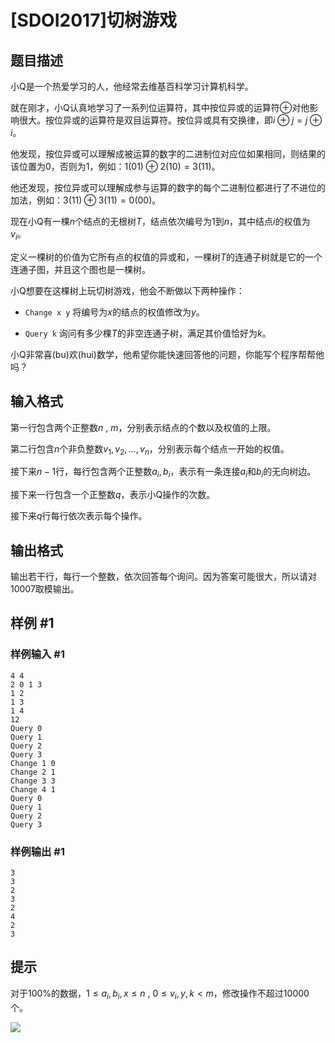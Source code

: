 # [SDOI2017]切树游戏

## 题目描述

小Q是一个热爱学习的人，他经常去维基百科学习计算机科学。

就在刚才，小Q认真地学习了一系列位运算符，其中按位异或的运算符$\oplus$对他影响很大。按位异或的运算符是双目运算符。按位异或具有交换律，即$i \oplus j = j \oplus i$。

他发现，按位异或可以理解成被运算的数字的二进制位对应位如果相同，则结果的该位置为$0$，否则为$1$，例如：$1(01) \oplus 2(10) = 3(11)$。

他还发现，按位异或可以理解成参与运算的数字的每个二进制位都进行了不进位的加法，例如：$3(11) \oplus 3(11) = 0(00)$。

现在小Q有一棵$n$个结点的无根树$T$，结点依次编号为$1$到$n$，其中结点$i$的权值为$v_i$。

定义一棵树的价值为它所有点的权值的异或和，一棵树$T$的连通子树就是它的一个连通子图，并且这个图也是一棵树。

小Q想要在这棵树上玩切树游戏，他会不断做以下两种操作：

- `Change x y` 将编号为$x$的结点的权值修改为$y$。

- `Query k` 询问有多少棵$T$的非空连通子树，满足其价值恰好为$k$。

小Q非常喜(bu)欢(hui)数学，他希望你能快速回答他的问题，你能写个程序帮帮他吗？


## 输入格式

第一行包含两个正整数$n$ , $m$，分别表示结点的个数以及权值的上限。

第二行包含$n$个非负整数$v_1, v_2,\dots , v_n$，分别表示每个结点一开始的权值。

接下来$n-1$行，每行包含两个正整数$a_i , b_i$，表示有一条连接$a_i$和$b_i$的无向树边。

接下来一行包含一个正整数$q$，表示小Q操作的次数。

接下来$q$行每行依次表示每个操作。


## 输出格式

输出若干行，每行一个整数，依次回答每个询问。因为答案可能很大，所以请对$10007$取模输出。


## 样例 #1

### 样例输入 #1
```
4 4
2 0 1 3
1 2
1 3
1 4
12
Query 0
Query 1
Query 2
Query 3
Change 1 0
Change 2 1
Change 3 3
Change 4 1
Query 0
Query 1
Query 2
Query 3
```

### 样例输出 #1

```
3
3
2
3
2
4
2
3
```

## 提示

对于$100\%$的数据，$1 \leq a_i,b_i,x \leq n$ , $0 \leq v_i,y,k < m$，修改操作不超过$10000$个。

![](https://cdn.luogu.com.cn/upload/pic/5534.png)

